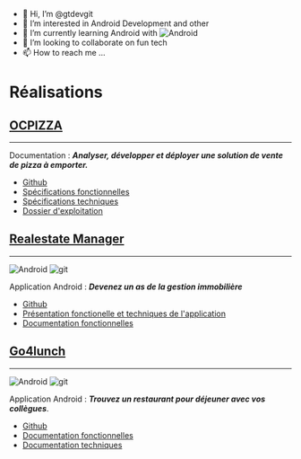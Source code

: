 - 👋 Hi, I’m @gtdevgit
- 👀 I’m interested in Android Development and other
- 🌱 I’m currently learning Android with ![Android](https://img.shields.io/badge/Android-Studio-blue)
- 💞️ I’m looking to collaborate on fun tech
- 📫 How to reach me ...

<!---
gtdevgit/gtdevgit is a ✨ special ✨ repository because its `README.md` (this file) appears on your GitHub profile.
You can click the Preview link to take a look at your changes.
--->

# Réalisations

## [OCPIZZA](https://github.com/gtdevgit/P10)

***

Documentation : ***Analyser, développer et déployer une solution de vente de pizza à emporter.***
- [Github](https://github.com/gtdevgit/P7)
- [Spécifications fonctionnelles](https://github.com/gtdevgit/P10/blob/main/Documentation/PDOC_Pizza_01_1_dossier_de_conception_fonctionnelle.pdf)
- [Spécifications techniques](https://github.com/gtdevgit/P10/blob/main/Documentation/PDOC_Pizza_02_1_dossier_de_conception_technique.pdf)
- [Dossier d'exploitation](https://github.com/gtdevgit/P10/blob/main/Documentation/PDOC_Pizza_03_1_dossier%20d_exploitation.pdf)

## [Realestate Manager](https://github.com/gtdevgit/P9)

***

![Android](https://img.shields.io/badge/Android-Studio-blue) ![git](https://img.shields.io/github/languages/code-size/gtdevgit/P9)

Application Android : ***Devenez un as de la gestion immobilière***
- [Github](https://github.com/gtdevgit/P9)
- [Présentation fonctionelle et techniques de l'application](https://github.com/gtdevgit/P9/blob/main/Documentation/Pr%C3%A9sentation%20-%20Real%20Estate%20Manager.pdf)
- [Documentation fonctionnelles](https://github.com/gtdevgit/P9/blob/main/Documentation/P9_Documentation%20fonctionnelle%20Real%20Estate%20Manager.pdf)

## [Go4lunch](https://github.com/gtdevgit/P7)
***

![Android](https://img.shields.io/badge/Android-Studio-blue) ![git](https://img.shields.io/github/languages/code-size/gtdevgit/P7)

Application Android : ***Trouvez un restaurant pour déjeuner avec vos collègues***.
- [Github](https://github.com/gtdevgit/P7)
- [Documentation fonctionnelles](https://github.com/gtdevgit/P7/blob/main/Documentation/P7_Documentation%20fonctionnelle.pdf)
- [Documentation techniques](https://github.com/gtdevgit/P7/blob/main/Documentation/P7_Documentation%20technique.pdf)


